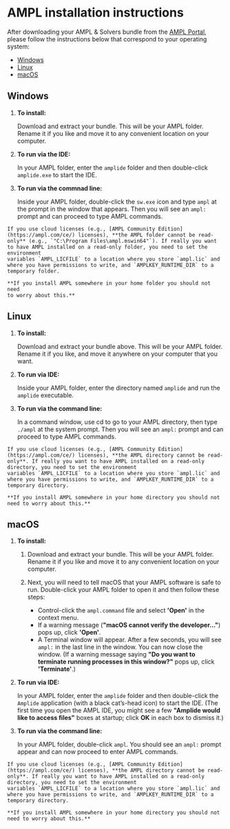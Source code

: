 # AMPL installation instructions

After downloading your AMPL & Solvers bundle from the [AMPL Portal](https://portal.ampl.com),
please follow the instructions below that correspond to your operating system:

- [Windows](install-ampl.md#windows)
- [Linux](install-ampl.md#linux)
- [macOS](install-ampl.md#macos)

## Windows

1. **To install:**

    Download and extract your bundle. This will be your AMPL folder. Rename it if you like and move it to any convenient location on your computer.

2. **To run via the IDE:**

    In your AMPL folder, enter the `amplide` folder and then double-click `amplide.exe` to start the IDE.

3. **To run via the commnad line:**

    Inside your AMPL folder, double-click the `sw.exe` icon and type `ampl` at the prompt in the window that appears. Then you will see an `ampl:` prompt and can proceed to type AMPL commands.

```{note}
If you use cloud licenses (e.g., [AMPL Community Edition](https://ampl.com/ce/) licenses), **the AMPL folder cannot be read-only** (e.g., `"C:\Program Files\ampl.mswin64"`). If really you want to have AMPL installed on a read-only folder, you need to set the environment
variables `AMPL_LICFILE` to a location where you store `ampl.lic` and where you have permissions to write, and `AMPLKEY_RUNTIME_DIR` to a temporary folder.

**If you install AMPL somewhere in your home folder you should not need
to worry about this.**
```

## Linux

1. **To install:**
   
    Download and extract your bundle above. This will be your AMPL folder. Rename it if you like, and move it anywhere on your computer that you want.

2. **To run via IDE:**
    
    Inside your AMPL folder, enter the directory named `amplide` and run the `amplide` executable.

3. **To run via the command line:**

    In a command window, use cd to go to your AMPL directory, then type `./ampl` at the system prompt. Then you will see an `ampl:` prompt and can proceed to type AMPL commands.

```{note}
If you use cloud licenses (e.g., [AMPL Community Edition](https://ampl.com/ce/) licenses), **the AMPL directory cannot be read-only**. If really you want to have AMPL installed on a read-only directory, you need to set the environment
variables `AMPL_LICFILE` to a location where you store `ampl.lic` and where you have permissions to write, and `AMPLKEY_RUNTIME_DIR` to a temporary directory.

**If you install AMPL somewhere in your home directory you should not need to worry about this.**
```

## macOS

1. **To install:**

    1. Download and extract your bundle. This will be your AMPL folder. Rename it if you like and move it to any convenient location on your computer.

    1. Next, you will need to tell macOS that your AMPL software is safe to run. Double-click your AMPL folder to open it and then follow these steps:

        - Control-click the `ampl.command` file and select **'Open'** in the context menu.
        - If a warning message (**"macOS cannot verify the developer..."**) pops up, click **'Open'**.
        - A Terminal window will appear. After a few seconds, you will see `ampl:` in the last line in the window. You can now close the window. (If a warning message saying **"Do you want to terminate running processes in this window?"** pops up, click **'Terminate'**.)

2. **To run via IDE:**

    In your AMPL folder, enter the `amplide` folder and then double-click the `Amplide` application (with a black cat’s-head icon) to start the IDE. (The first time you open the AMPL IDE, you might see a few **"Amplide would like to access files"** boxes at startup; click **OK** in each box to dismiss it.)

3. **To run via the command line:**

    In your AMPL folder, double-click `ampl`. You should see an `ampl:` prompt appear and can now proceed to enter AMPL commands.

```{note}
If you use cloud licenses (e.g., [AMPL Community Edition](https://ampl.com/ce/) licenses), **the AMPL directory cannot be read-only**. If really you want to have AMPL installed on a read-only directory, you need to set the environment
variables `AMPL_LICFILE` to a location where you store `ampl.lic` and where you have permissions to write, and `AMPLKEY_RUNTIME_DIR` to a temporary directory.

**If you install AMPL somewhere in your home directory you should not need to worry about this.**
```